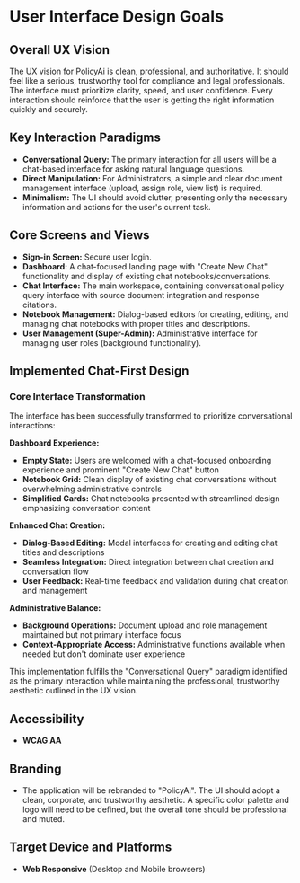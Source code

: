 # User Interface Design Goals

## Overall UX Vision
The UX vision for PolicyAi is clean, professional, and authoritative. It should feel like a serious, trustworthy tool for compliance and legal professionals. The interface must prioritize clarity, speed, and user confidence. Every interaction should reinforce that the user is getting the right information quickly and securely.

## Key Interaction Paradigms
* **Conversational Query:** The primary interaction for all users will be a chat-based interface for asking natural language questions.
* **Direct Manipulation:** For Administrators, a simple and clear document management interface (upload, assign role, view list) is required.
* **Minimalism:** The UI should avoid clutter, presenting only the necessary information and actions for the user's current task.

## Core Screens and Views
* **Sign-in Screen:** Secure user login.
* **Dashboard:** A chat-focused landing page with "Create New Chat" functionality and display of existing chat notebooks/conversations.
* **Chat Interface:** The main workspace, containing conversational policy query interface with source document integration and response citations.
* **Notebook Management:** Dialog-based editors for creating, editing, and managing chat notebooks with proper titles and descriptions.
* **User Management (Super-Admin):** Administrative interface for managing user roles (background functionality).

## Implemented Chat-First Design

### Core Interface Transformation
The interface has been successfully transformed to prioritize conversational interactions:

**Dashboard Experience:**
* **Empty State:** Users are welcomed with a chat-focused onboarding experience and prominent "Create New Chat" button
* **Notebook Grid:** Clean display of existing chat conversations without overwhelming administrative controls  
* **Simplified Cards:** Chat notebooks presented with streamlined design emphasizing conversation content

**Enhanced Chat Creation:**
* **Dialog-Based Editing:** Modal interfaces for creating and editing chat titles and descriptions
* **Seamless Integration:** Direct integration between chat creation and conversation flow
* **User Feedback:** Real-time feedback and validation during chat creation and management

**Administrative Balance:**
* **Background Operations:** Document upload and role management maintained but not primary interface focus
* **Context-Appropriate Access:** Administrative functions available when needed but don't dominate user experience

This implementation fulfills the "Conversational Query" paradigm identified as the primary interaction while maintaining the professional, trustworthy aesthetic outlined in the UX vision.

## Accessibility
* **WCAG AA**

## Branding
* The application will be rebranded to "PolicyAi". The UI should adopt a clean, corporate, and trustworthy aesthetic. A specific color palette and logo will need to be defined, but the overall tone should be professional and muted.

## Target Device and Platforms
* **Web Responsive** (Desktop and Mobile browsers)
